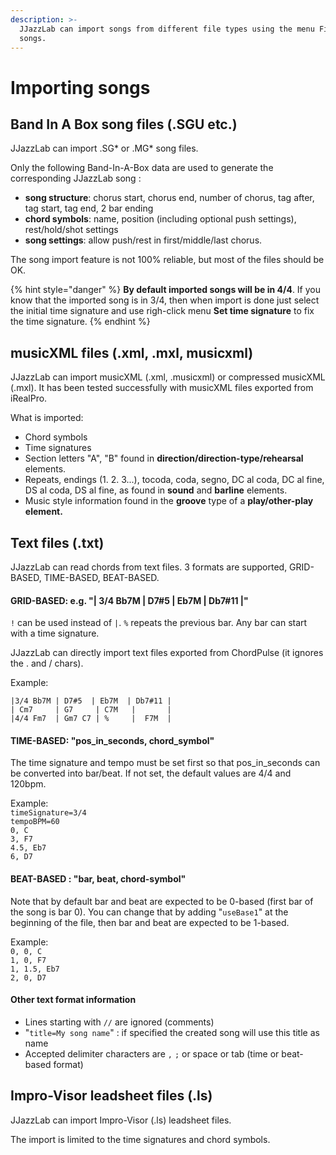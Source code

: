 ```yaml
---
description: >-
  JJazzLab can import songs from different file types using the menu File/Import
  songs.
---
```


# Importing songs

## Band In A Box song files (.SGU etc.)

JJazzLab can import .SG\* or .MG\* song files.

Only the following Band-In-A-Box data are used to generate the corresponding JJazzLab song :

* **song structure**: chorus start, chorus end, number of chorus, tag after, tag start, tag end, 2 bar ending
* **chord symbols**: name, position (including optional push settings), rest/hold/shot settings
* **song settings**: allow push/rest in first/middle/last chorus.

The song import feature is not 100% reliable, but most of the files should be OK.

{% hint style="danger" %}
**By default imported songs will be in 4/4**. If you know that the imported song is in 3/4, then when import is done just select the initial time signature and use righ-click menu **Set time signature** to fix the time signature.
{% endhint %}

## musicXML files (.xml, .mxl, musicxml)

JJazzLab can import musicXML (.xml, .musicxml) or compressed musicXML (.mxl). It has been tested successfully with musicXML files exported from iRealPro.

What is imported:

* Chord symbols
* Time signatures
* Section letters "A", "B" found in **direction/direction-type/rehearsal** elements.
* Repeats, endings (1. 2. 3...), tocoda, coda, segno, DC al coda, DC al fine, DS al coda, DS al fine, as found in **sound** and **barline** elements.
* Music style information found in the **groove** type of a **play/other-play element.**



## Text files (.txt)

JJazzLab can read chords from text files. 3 formats are supported, GRID-BASED, TIME-BASED, BEAT-BASED.

#### **GRID-BASED: e.g. "| 3/4 Bb7M | D7#5  | Eb7M | Db7#11 |"**

`!` can be used instead of `|`.  `%` repeats the previous bar. Any bar can start with a time signature.

JJazzLab can directly import text files exported from ChordPulse (it ignores the . and / chars).

Example:

`|3/4 Bb7M | D7#5  | Eb7M  | Db7#11 |`\
`| Cm7     | G7     | C7M   |       |`\
`|4/4 Fm7  | Gm7 C7 | %     |  F7M  |`

#### **TIME-BASED: "pos\_in\_seconds, chord\_symbol"**

The time signature and tempo must be set first so that pos\_in\_seconds can be converted into bar/beat. If not set, the default values are 4/4 and 120bpm.

Example:\
`timeSignature=3/4`\
`tempoBPM=60`\
`0, C`\
`3, F7`\
`4.5, Eb7`\
`6, D7`

#### **BEAT-BASED : "bar, beat, chord-symbol"**

Note that by default bar and beat are expected to be 0-based (first bar of the song is bar 0). You can change that by adding "`useBase1`" at the beginning of the file, then bar and beat are expected to be 1-based.

Example:\
`0, 0, C`\
`1, 0, F7`\
`1, 1.5, Eb7`\
`2, 0, D7`

#### **Other text format information**

* Lines starting with `//` are ignored (comments)
* "`title=My song name`" : if specified the created song will use this title as name
* Accepted delimiter characters are `,` `;` or space or tab (time or beat-based format)



## Impro-Visor leadsheet files (.ls)

JJazzLab can import Impro-Visor (.ls) leadsheet files.&#x20;

The import is limited to the time signatures and chord symbols.

